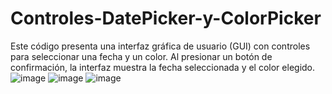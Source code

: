# Controles-DatePicker-y-ColorPicker
Este código presenta una interfaz gráfica de usuario (GUI) con controles para seleccionar una fecha y un color. 
Al presionar un botón de confirmación, la interfaz muestra la fecha seleccionada y el color elegido.
![image](https://github.com/PerezVictor20/Controles-DatePicker-y-ColorPicker/assets/169109695/28ee08b3-b4ec-41ad-b9d3-95b1809966c6)
![image](https://github.com/PerezVictor20/Controles-DatePicker-y-ColorPicker/assets/169109695/b95d7f6f-7e0d-4efe-b24b-1e7d710ca770)
![image](https://github.com/PerezVictor20/Controles-DatePicker-y-ColorPicker/assets/169109695/f15609ac-0325-4dbf-9215-dc746af65dd7)
